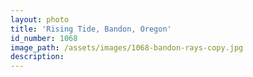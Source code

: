 ```yaml
---
layout: photo
title: 'Rising Tide, Bandon, Oregon'
id_number: 1068
image_path: /assets/images/1068-bandon-rays-copy.jpg
description:
---
```


